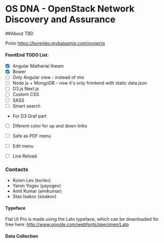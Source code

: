 OS DNA - OpenStack Network Discovery and Assurance
==================================================

##About
TBD

Proto
https://korenlev.mybalsamiq.com/projects


#### FrontEnd TODO List:
- [x] Angular Matherial theam
- [x] Bower
- [ ] Only Angular view - instead of mix
- [ ] Node js + MongoDB - now it's only frontend with static data.json
- [ ] D3.js Next.js
- [ ] Custom CSS
- [ ] SASS
- [ ] Smart search
* For D3 Graf part
- [ ] Diferent color for up and down links
- [ ] Safe as PDF menu
- [ ] Edit menu
- [ ] Live Reload


### Contacts
* Koren Lev (korlev)
* Yaron Yogev (yayogev)
* Amit Kumar (amikumar)
* Stas Isakov (sisakov)

#### Typeface
Flat UI Pro is made using the Lato typeface, which can be downloaded for free here: http://www.google.com/webfonts/specimen/Lato

#### Data Collection

